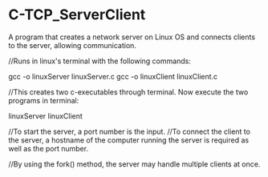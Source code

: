 # C-TCP_ServerClient
A program that creates a network server on Linux OS and connects clients to the server, allowing communication.


//Runs in linux's terminal with the following commands:

gcc -o linuxServer linuxServer.c
gcc -o linuxClient linuxClient.c

//This creates two c-executables through terminal. Now execute the two programs in terminal:

linuxServer
linuxClient

//To start the server, a port number is the input.
//To connect the client to the server, a hostname of the computer running the server is required as well as the port number.

//By using the fork() method, the server may handle multiple clients at once.

